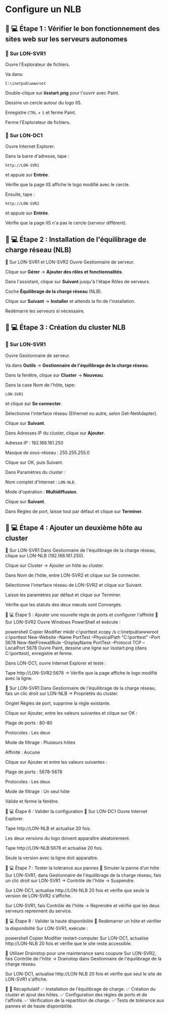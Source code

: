 # Configure un NLB
## 📌 💻 Étape 1 : Vérifier le bon fonctionnement des sites web sur les serveurs autonomes
### 🔹 Sur LON-SVR1
Ouvre l'Explorateur de fichiers.

Va dans: 
```
C:\inetpub\wwwroot
```

Double-clique sur **iisstart.png** pour l'ouvrir avec Paint.

Dessine un cercle autour du logo IIS.

Enregistre `CTRL` + `S` et ferme Paint.

Ferme l'Explorateur de fichiers.

### 🔹 Sur LON-DC1
Ouvre Internet Explorer.

Dans la barre d'adresse, tape : 
```
http://LON-SVR1
``` 
et appuie sur **Entrée**.

Vérifie que la page IIS affiche le logo modifié avec le cercle.

Ensuite, tape :
```
http://LON-SVR2
``` 
et appuie sur **Entrée**.

Vérifie que la page IIS n'a pas le cercle (serveur différent).

## 📌 💻 Étape 2 : Installation de l'équilibrage de charge réseau (NLB)
🔹 Sur LON-SVR1 et LON-SVR2
Ouvre Gestionnaire de serveur.

Clique sur **Gérer** → **Ajouter des rôles et fonctionnalités**.

Dans l'assistant, clique sur **Suivant** jusqu'à l'étape Rôles de serveurs.

Coche **Équilibrage de la charge réseau** (NLB).

Clique sur **Suivant** → **Installer** et attends la fin de l'installation.

Redémarre les serveurs si nécessaire.

## 📌 💻 Étape 3 : Création du cluster NLB
### 🔹 Sur LON-SVR1
Ouvre Gestionnaire de serveur.

Va dans **Outils** → **Gestionnaire de l'équilibrage de la charge réseau**.

Dans la fenêtre, clique sur **Cluster** → **Nouveau**.

Dans la case Nom de l'hôte, tape:
```
LON-SVR1
```  
et clique sur **Se connecter**.

Sélectionne l'interface réseau (Ethernet ou autre, selon Get-NetAdapter).

Clique sur **Suivant**.

Dans Adresses IP du cluster, clique sur **Ajouter**.

Adresse IP : 192.168.161.250

Masque de sous-réseau : 255.255.255.0

Clique sur OK, puis Suivant.

Dans Paramètres du cluster :

Nom complet d'Internet : `LON-NLB`.

Mode d'opération : **Multidiffusion**.

Clique sur **Suivant**.

Dans Règles de port, laisse tout par défaut et clique sur **Terminer**.

## 📌 💻 Étape 4 : Ajouter un deuxième hôte au cluster
🔹 Sur LON-SVR1
Dans Gestionnaire de l'équilibrage de la charge réseau, clique sur LON-NLB (192.168.161.250).

Clique sur Cluster → Ajouter un hôte au cluster.

Dans Nom de l'hôte, entre LON-SVR2 et clique sur Se connecter.

Sélectionne l'interface réseau de LON-SVR2 et clique sur Suivant.

Laisse les paramètres par défaut et clique sur Terminer.

Vérifie que les statuts des deux nœuds sont Convergés.

📌 💻 Étape 5 : Ajouter une nouvelle règle de ports et configurer l'affinité
🔹 Sur LON-SVR2
Ouvre Windows PowerShell et exécute :

powershell
Copier
Modifier
mkdir c:\porttest
xcopy /s c:\inetpub\wwwroot c:\porttest
New-Website –Name PortTest –PhysicalPath “C:\porttest” –Port 5678
New-NetFirewallRule –DisplayName PortTest –Protocol TCP –LocalPort 5678
Ouvre Paint, dessine une ligne sur iisstart.png (dans C:\porttest), enregistre et ferme.

Dans LON-DC1, ouvre Internet Explorer et teste :

Tape http://LON-SVR2:5678 → Vérifie que la page affiche le logo modifié avec la ligne.

🔹 Sur LON-SVR1
Dans Gestionnaire de l'équilibrage de la charge réseau, fais un clic droit sur LON-NLB → Propriétés du cluster.

Onglet Règles de port, supprime la règle existante.

Clique sur Ajouter, entre les valeurs suivantes et clique sur OK :

Plage de ports : 80-80

Protocoles : Les deux

Mode de filtrage : Plusieurs hôtes

Affinité : Aucune

Clique sur Ajouter et entre les valeurs suivantes :

Plage de ports : 5678-5678

Protocoles : Les deux

Mode de filtrage : Un seul hôte

Valide et ferme la fenêtre.

📌 💻 Étape 6 : Valider la configuration
🔹 Sur LON-DC1
Ouvre Internet Explorer.

Tape http://LON-NLB et actualise 20 fois.

Les deux versions du logo doivent apparaître aléatoirement.

Tape http://LON-NLB:5678 et actualise 20 fois.

Seule la version avec la ligne doit apparaître.

📌 💻 Étape 7 : Tester la tolérance aux pannes
🔹 Simuler la panne d’un hôte
Sur LON-SVR1, dans Gestionnaire de l'équilibrage de la charge réseau, fais un clic droit sur LON-SVR1 → Contrôle de l'hôte → Suspendre.

Sur LON-DC1, actualise http://LON-NLB 20 fois et vérifie que seule la version de LON-SVR2 s'affiche.

Sur LON-SVR1, fais Contrôle de l'hôte → Reprendre et vérifie que les deux serveurs reprennent du service.

📌 💻 Étape 8 : Valider la haute disponibilité
🔹 Redémarrer un hôte et vérifier la disponibilité
Sur LON-SVR1, exécute :

powershell
Copier
Modifier
restart-computer
Sur LON-DC1, actualise http://LON-NLB 20 fois et vérifie que le site reste accessible.

🔹 Utiliser Drainstop pour une maintenance sans coupure
Sur LON-SVR2, fais Contrôle de l'hôte → Drainstop dans Gestionnaire de l'équilibrage de la charge réseau.

Sur LON-DC1, actualise http://LON-NLB 20 fois et vérifie que seul le site de LON-SVR1 s'affiche.

🎯 📌 Récapitulatif
✅ Installation de l'équilibrage de charge. 
✅ Création du cluster et ajout des hôtes.
✅ Configuration des règles de ports et de l'affinité.
✅ Vérification de la répartition de charge.
✅ Tests de tolérance aux pannes et de haute disponibilité.

